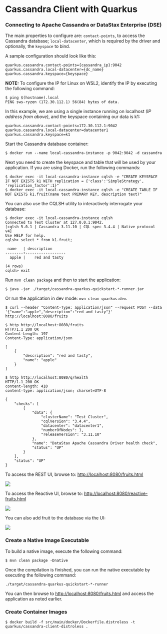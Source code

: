 # Cassandra Client with Quarkus

### Connecting to Apache Cassandra or DataStax Enterprise (DSE)

The main properties to configure are: `contact-points`, to access the Cassandra database; `local-datacenter`, which is required by the driver and optionally, the `keyspace` to bind.

A sample configuration should look like this:

```
quarkus.cassandra.contact-points={cassandra_ip}:9042 quarkus.cassandra.local-datacenter={dc_name} quarkus.cassandra.keyspace={keyspace}
```

**NOTE:** To configure the IP for Linux on WSL2, identify the IP by executing the following command:

```
$ ping $(hostname).local
PING sws-ryzen (172.30.112.1) 56(84) bytes of data.
```

In this example, we are using a single instance running on localhost *(IP address from above)*, and the keyspace containing our data is k1:

```
quarkus.cassandra.contact-points=172.30.112.1:9042 
quarkus.cassandra.local-datacenter=datacenter1 
quarkus.cassandra.keyspace=k1
```

Start the Cassandra database container:
```
$ docker run --name local-cassandra-instance -p 9042:9042 -d cassandra
```

Next you need to create the keyspace and table that will be used by your application. If you are using Docker, run the following commands:

```
$ docker exec -it local-cassandra-instance cqlsh -e "CREATE KEYSPACE IF NOT EXISTS k1 WITH replication = {'class':'SimpleStrategy', 'replication_factor':1}"
$ docker exec -it local-cassandra-instance cqlsh -e "CREATE TABLE IF NOT EXISTS k1.fruit(name text PRIMARY KEY, description text)"
```

You can also use the CQLSH utility to interactively interrogate your database:

```
$ docker exec -it local-cassandra-instance cqlsh
Connected to Test Cluster at 127.0.0.1:9042.
[cqlsh 5.0.1 | Cassandra 3.11.10 | CQL spec 3.4.4 | Native protocol v4]
Use HELP for help.
cqlsh> select * from k1.fruit;

 name   | description
--------+------------------
  apple |    red and tasty

(4 rows)
cqlsh> exit
```
Run `mvn clean package` and then to start the application:
```
$ java -jar ./target/cassandra-quarkus-quickstart-*-runner.jar
```

Or run the application in dev mode: `mvn clean quarkus:dev`.

```
$ curl --header "Content-Type: application/json" --request POST --data '{"name":"apple","description":"red and tasty"}' http://localhost:8080/fruits
```

```
$ http http://localhost:8080/fruits
HTTP/1.1 200 OK
Content-Length: 197
Content-Type: application/json

[
    {
        "description": "red and tasty",
        "name": "apple"
    }
]
```

```
$ http http://localhost:8080/q/health
HTTP/1.1 200 OK
content-length: 410
content-type: application/json; charset=UTF-8

{
    "checks": [
        {
            "data": {
                "clusterName": "Test Cluster",
                "cqlVersion": "3.4.4",
                "datacenter": "datacenter1",
                "numberOfNodes": 1,
                "releaseVersion": "3.11.10"
            },
            "name": "DataStax Apache Cassandra Driver health check",
            "status": "UP"
        }
    ],
    "status": "UP"
}
```
To access the REST UI, browse to: [http://localhost:8080/fruits.html](http://localhost:8080/fruits.html)

![](//wsl$/Ubuntu/home/sseighma/code/cassandra-quarkus/Cassandra-Quarkus-Demo/images/REST-UI.png)

To access the Reactive UI, browse to: 
[http://localhost:8080/reactive-fruits.html](http://localhost:8080/reactive-fruits.html)

![](//wsl$/Ubuntu/home/sseighma/code/cassandra-quarkus/Cassandra-Quarkus-Demo/images/Reactive-UI-1.png)

You can also add fruit to the database via the UI:

![](//wsl$/Ubuntu/home/sseighma/code/cassandra-quarkus/Cassandra-Quarkus-Demo/images/Reactive-UI-2.png)

### Create a Native Image Executable
To build a native image, execute the following command:

```
$ mvn clean package -Dnative
```

Once the compilation is finished, you can run the native executable by executing the following command:

```
./target/cassandra-quarkus-quickstart-*-runner
```

You can then browse to [http://localhost:8080/fruits.html](http://localhost:8080/fruits.html) and access the application as noted earlier.

### Create Container Images

```
$ docker build -f src/main/docker/Dockerfile.distroless -t quarkus/cassandra-client-distroless .
```

